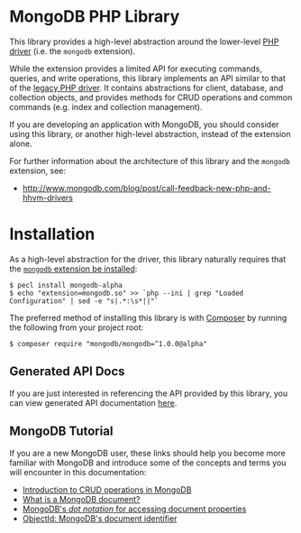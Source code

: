 # MongoDB PHP Library

This library provides a high-level abstraction around the lower-level
[PHP driver](https://github.com/10gen-labs/mongo-php-driver-prototype) (i.e. the
`mongodb` extension).

While the extension provides a limited API for executing commands, queries, and
write operations, this library implements an API similar to that of the
[legacy PHP driver](http://php.net/manual/en/book.mongo.php). It contains
abstractions for client, database, and collection objects, and provides methods
for CRUD operations and common commands (e.g. index and collection management).

If you are developing an application with MongoDB, you should consider using
this library, or another high-level abstraction, instead of the extension alone.

For further information about the architecture of this library and the `mongodb`
extension, see:

 - http://www.mongodb.com/blog/post/call-feedback-new-php-and-hhvm-drivers

# Installation

As a high-level abstraction for the driver, this library naturally requires that
the [`mongodb` extension be installed](http://10gen-labs.github.io/mongo-php-driver-prototype/#installation):

    $ pecl install mongodb-alpha
    $ echo "extension=mongodb.so" >> `php --ini | grep "Loaded Configuration" | sed -e "s|.*:\s*||"`

The preferred method of installing this library is with
[Composer](https://getcomposer.org/) by running the following from your project
root:

    $ composer require "mongodb/mongodb=^1.0.0@alpha"

## Generated API Docs

If you are just interested in referencing the API provided by this library, you
can view generated API documentation [here](./api).

## MongoDB Tutorial

If you are a new MongoDB user, these links should help you become more familiar
with MongoDB and introduce some of the concepts and terms you will encounter in
this documentation:

 - [Introduction to CRUD operations in MongoDB](http://docs.mongodb.org/manual/core/crud-introduction/)
 - [What is a MongoDB document?](http://docs.mongodb.org/manual/core/document/)
 - [MongoDB's *dot notation* for accessing document properties](http://docs.mongodb.org/manual/core/document/#dot-notation)
 - [ObjectId: MongoDB's document identifier](http://docs.mongodb.org/manual/reference/object-id/)

